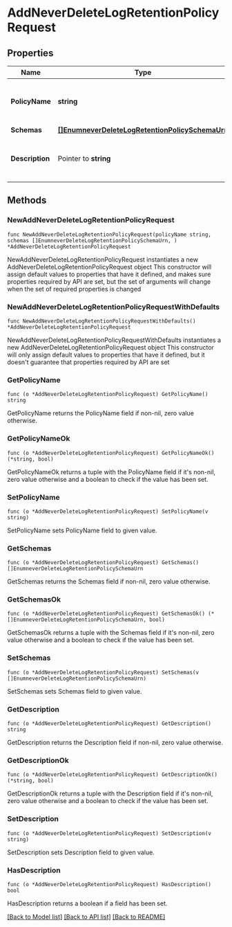 # AddNeverDeleteLogRetentionPolicyRequest

## Properties

Name | Type | Description | Notes
------------ | ------------- | ------------- | -------------
**PolicyName** | **string** | Name of the new Log Retention Policy | 
**Schemas** | [**[]EnumneverDeleteLogRetentionPolicySchemaUrn**](EnumneverDeleteLogRetentionPolicySchemaUrn.md) |  | 
**Description** | Pointer to **string** | A description for this Log Retention Policy | [optional] 

## Methods

### NewAddNeverDeleteLogRetentionPolicyRequest

`func NewAddNeverDeleteLogRetentionPolicyRequest(policyName string, schemas []EnumneverDeleteLogRetentionPolicySchemaUrn, ) *AddNeverDeleteLogRetentionPolicyRequest`

NewAddNeverDeleteLogRetentionPolicyRequest instantiates a new AddNeverDeleteLogRetentionPolicyRequest object
This constructor will assign default values to properties that have it defined,
and makes sure properties required by API are set, but the set of arguments
will change when the set of required properties is changed

### NewAddNeverDeleteLogRetentionPolicyRequestWithDefaults

`func NewAddNeverDeleteLogRetentionPolicyRequestWithDefaults() *AddNeverDeleteLogRetentionPolicyRequest`

NewAddNeverDeleteLogRetentionPolicyRequestWithDefaults instantiates a new AddNeverDeleteLogRetentionPolicyRequest object
This constructor will only assign default values to properties that have it defined,
but it doesn't guarantee that properties required by API are set

### GetPolicyName

`func (o *AddNeverDeleteLogRetentionPolicyRequest) GetPolicyName() string`

GetPolicyName returns the PolicyName field if non-nil, zero value otherwise.

### GetPolicyNameOk

`func (o *AddNeverDeleteLogRetentionPolicyRequest) GetPolicyNameOk() (*string, bool)`

GetPolicyNameOk returns a tuple with the PolicyName field if it's non-nil, zero value otherwise
and a boolean to check if the value has been set.

### SetPolicyName

`func (o *AddNeverDeleteLogRetentionPolicyRequest) SetPolicyName(v string)`

SetPolicyName sets PolicyName field to given value.


### GetSchemas

`func (o *AddNeverDeleteLogRetentionPolicyRequest) GetSchemas() []EnumneverDeleteLogRetentionPolicySchemaUrn`

GetSchemas returns the Schemas field if non-nil, zero value otherwise.

### GetSchemasOk

`func (o *AddNeverDeleteLogRetentionPolicyRequest) GetSchemasOk() (*[]EnumneverDeleteLogRetentionPolicySchemaUrn, bool)`

GetSchemasOk returns a tuple with the Schemas field if it's non-nil, zero value otherwise
and a boolean to check if the value has been set.

### SetSchemas

`func (o *AddNeverDeleteLogRetentionPolicyRequest) SetSchemas(v []EnumneverDeleteLogRetentionPolicySchemaUrn)`

SetSchemas sets Schemas field to given value.


### GetDescription

`func (o *AddNeverDeleteLogRetentionPolicyRequest) GetDescription() string`

GetDescription returns the Description field if non-nil, zero value otherwise.

### GetDescriptionOk

`func (o *AddNeverDeleteLogRetentionPolicyRequest) GetDescriptionOk() (*string, bool)`

GetDescriptionOk returns a tuple with the Description field if it's non-nil, zero value otherwise
and a boolean to check if the value has been set.

### SetDescription

`func (o *AddNeverDeleteLogRetentionPolicyRequest) SetDescription(v string)`

SetDescription sets Description field to given value.

### HasDescription

`func (o *AddNeverDeleteLogRetentionPolicyRequest) HasDescription() bool`

HasDescription returns a boolean if a field has been set.


[[Back to Model list]](../README.md#documentation-for-models) [[Back to API list]](../README.md#documentation-for-api-endpoints) [[Back to README]](../README.md)


